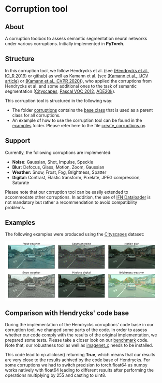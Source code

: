 # Corruption tool

## About
A corruption toolbox to assess semantic segmentation neural networks under various corruptions. Initially implemented in **PyTorch**.

## Structure 
In this corruption tool, we follow Hendrycks et al. (see [(Hendrycks et al., ICLR 2019)](https://arxiv.org/pdf/1903.12261.pdf) or [github](https://github.com/hendrycks/robustness)) as well as Kamann et al. (see [(Kamann et al., IJCV article)](https://link.springer.com/content/pdf/10.1007/s11263-020-01383-2.pdf) or [(Kamann et al., CVPR 2020)](https://openaccess.thecvf.com/content_CVPR_2020/papers/Kamann_Benchmarking_the_Robustness_of_Semantic_Segmentation_Models_CVPR_2020_paper.pdf)), who applied the corruptions from Hendrycks et al. and some additional ones to the task of semantic segmentation ([Cityscapes](https://www.cityscapes-dataset.com/), [Pascal VOC 2012](http://host.robots.ox.ac.uk/pascal/VOC/voc2012/), [ADE20k](http://sceneparsing.csail.mit.edu/)).

This corruption tool is structured in the following way:
* The folder [corruptions](https://datahost.ifn.ing.tu-bs.de/gitlab/computer-vision/attack_tool/-/tree/master/robustness/corruptions) contains the [base class](https://datahost.ifn.ing.tu-bs.de/gitlab/computer-vision/attack_tool/-/blob/master/robustness/corruptions/base.py) that is used as a parent class for all corruptions.
* An example of how to use the corruption tool can be found in the [examples](https://datahost.ifn.ing.tu-bs.de/gitlab/computer-vision/attack_tool/-/tree/master/robustness/examples) folder. Please refer here to the file [create_corruptions.py](https://datahost.ifn.ing.tu-bs.de/gitlab/computer-vision/attack_tool/-/blob/master/robustness/examples/create_corruptions.py).


## Support
Currently, the following corruptions are implemented:
- **Noise:** Gaussian, Shot, Impulse, Speckle
- **Blur:** Defocus, Glass, Motion, Zoom, Gaussian
- **Weather:** Snow, Frost, Fog, Brightness, Spatter
- **Digital:** Contrast, Elastic transform, Pixelate, JPEG compression, Saturate

Please note that our corruption tool can be easily extended to accommodate other corruptions. In addition, the use of [IFN Dataloader](https://github.com/ifnspaml/IFN_Dataloader) is not mandatory but rather a recommendation to avoid compatibility problems.


## Examples
The following examples were produced using the [Cityscapes](https://www.cityscapes-dataset.com/) dataset:

<img align="center" src="img/corruptions.png" alt="corruptions"> <br/>


## Comparison with Hendrycks' code base
During the implementation of the Hendrycks corruptions' code base in our corruption tool, we changed some parts of the code.
In order to assess whether our code comply with the results of the original implementation, we prepared some tests.
Please take a closer look on our [benchmark](https://datahost.ifn.ing.tu-bs.de/gitlab/computer-vision/attack_tool/-/blob/Metzen_merge/robustness/corruptions/bench_test/benchmark_test.py) code.
Note that, our robustness tool as well as [imagenet_c](https://github.com/hendrycks/robustness/tree/master/ImageNet-C/imagenet_c) needs to be installed.

This code lead to np.allclose() returning **True**, which means that our results are very close to the results achived by the code base of Hendrycks.
For some corruptions we had to switch precision to torch.float64 as numpy works natively with float64 leading to different results after performing the operations multiplying by 255 and casting to uint8.